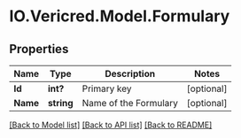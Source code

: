 # IO.Vericred.Model.Formulary
## Properties

Name | Type | Description | Notes
------------ | ------------- | ------------- | -------------
**Id** | **int?** | Primary key | [optional] 
**Name** | **string** | Name of the Formulary | [optional] 

[[Back to Model list]](../README.md#documentation-for-models) [[Back to API list]](../README.md#documentation-for-api-endpoints) [[Back to README]](../README.md)

